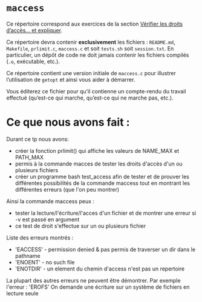 #   `maccess`

Ce répertoire correspond aux exercices de la section
[Vérifier les droits d’accès... et expliquer](http://www.fil.univ-lille1.fr/~hym/e/pds/tp/tdfs-cmd.html#access).

Ce répertoire devra contenir **exclusivement** les fichiers :
`README.md`, `Makefile`, `prlimit.c`, `maccess.c` et soit `tests.sh`
soit `session.txt`.
En particulier, un dépôt de code ne doit jamais contenir les fichiers
compilés (`.o`, exécutable, etc.).

Ce répertoire contient une version initiale de `maccess.c` pour
illustrer l’utilisation de `getopt` et ainsi vous aider à démarrer.

Vous éditerez ce fichier pour qu’il contienne un compte-rendu du
travail effectué (qu’est-ce qui marche, qu’est-ce qui ne marche pas,
etc.).

# Ce que nous avons fait :

Durant ce tp nous avons:
- créer la fonction prlimit() qui affiche les valeurs de NAME_MAX et PATH_MAX
- permis à la commande macces de tester les droits d'accès d'un ou plusieurs fichiers
- créer un programme bash test_access afin de tester et de prouver les différentes possibilités de la commande maccess tout en montrant les différentes erreurs (que l'on peu montrer)

Ainsi la commande maccess peux :
- tester la lecture/l'écriture/l'acces d'un fichier et de montrer une erreur si -v est passé en argument
- ce test de droit s'effectue sur un ou plusieurs fichier

Liste des erreurs montrés : 
- 'EACCESS' - permission denied & pas permis de traverser un dir dans le pathname
- 'ENOENT' -  no such file
- 'ENOTDIR' - un element du chemin d'access n'est pas un repertoire

La plupart des autres erreurs ne peuvent être démontrer. Par exemple l'erreur : 'EROFS'  On demande une écriture sur un système de fichiers en lecture seule
